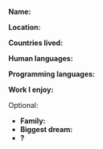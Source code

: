 **Name:**

**Location:**

**Countries lived:**

**Human languages:**

**Programming languages:**

**Work I enjoy:**

Optional:
- **Family:**
- **Biggest dream:**
- **?**
